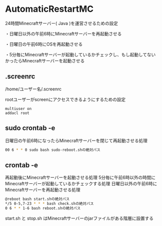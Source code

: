 # AutomaticRestartMC

24時間Minecraftサーバー( Java )を運営させるための設定

・日曜日以外の午前6時にMinecraftサーバーを再起動させる

・日曜日の午前6時にOSを再起動させる

・5分毎にMinecraftサーバーが起動しているかチェックし、もし起動してないかったらMinecraftサーバーを起動させる

## .screenrc

/home/ユーザー名/.screenrc

rootユーザーがscreenにアクセスできるようにするための設定

```screenrc
multiuser on
addacl root
```

## sudo crontab -e

日曜日の午前6時になったらMinecraftサーバーを閉じて再起動させる処理

```sh
00 6 * * 0 sudo bash sudo-reboot.shの絶対パス
```

## crontab -e

再起動後にMinecraftサーバーを起動させる処理
5分毎に午前6時以外の時間にMinecraftサーバーが起動しているかチェックする処理
日曜日以外の午前6時にMinecraftサーバーを再起動させる処理

```sh
@reboot bash start.shの絶対パス
*/5 0-5,7-23 * * * bash check.shの絶対パス
0 6 * * 1-6 bash reboot.shの絶対パス
```

start.sh と stop.sh はMinecraftサーバーのjarファイルがある階層に設置する

